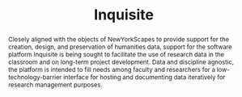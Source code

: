 ---
done: 'FALSE'
pid: inquisite
title: Inquisite
category: Software
cohort_year:
tagline:
abstract: Closely aligned with the objects of NewYorkScapes to provide support for
  the creation, design, and preservation of humanities data, support for the software
  platform Inquisite is being sought to facilitate the use of research data in the
  classroom and on long-term project development. Data and discipline agnostic, the
  platform is intended to fill needs among faculty and researchers for a low-technology-barrier
  interface for hosting and documenting data iteratively for research management purposes.
limerick:
pis: wolf; augst
link: http://www.inquisite.org/
local_image: inquisite.png
original_img: http://www.inquisite.org/images/inquisite_collage.png
layout: project
---